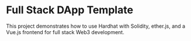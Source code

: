 # Full Stack DApp Template

This project demonstrates how to use Hardhat with Solidity, ether.js, and a Vue.js frontend for full stack Web3 development.
